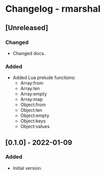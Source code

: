 # Changelog - rmarshal

## [Unreleased]
### Changed
- Changed docs.
### Added
- Added Lua prelude functions:
  - Array:from
  - Array:len
  - Array:empty
  - Array:map
  - Object:from
  - Object:len
  - Object:empty
  - Object:keys
  - Object:values

## [0.1.0] - 2022-01-09
### Added
- Initial version.
